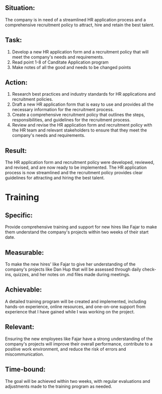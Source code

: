 ## Situation: 
The company is in need of a streamlined HR application process and a comprehensive recruitment policy to attract, hire and retain the best talent.

## Task: 
1. Develop a new HR application form and a recruitment policy that will meet the company's needs and requirements.
2. Read point 1-8 of Canditate Application program 
3. Make notes of all the good and needs to be changed points

## Action:
1. Research best practices and industry standards for HR applications and recruitment policies.
2. Draft a new HR application form that is easy to use and provides all the necessary information for the recruitment process.
3. Create a comprehensive recruitment policy that outlines the steps, responsibilities, and guidelines for the recruitment process.
4. Review and revise the HR application form and recruitment policy with the HR team and relevant stakeholders to ensure that they meet the company's needs and requirements.

## Result: 
The HR application form and recruitment policy were developed, reviewed, and revised, and are now ready to be implemented. The HR application process is now streamlined and the recruitment policy provides clear guidelines for attracting and hiring the best talent.

# Training
## Specific: 
Provide comprehensive training and support for new hires like Fajar to make them understand the company's projects within two weeks of their start date.

## Measurable: 
To make the new hires' like Fajar to give her understanding of the company's projects like Dan Hup that will be assessed through daily check-ins, quizzes, and her notes  on .md files made during meetings.

## Achievable: 
A detailed training program will be created and implemented, including hands-on experience, online resources, and one-on-one support from experience that I have gained while I was working on the project.

## Relevant: 
Ensuring the new employees like Fajar have a strong understanding of the company's projects will improve their overall performance, contribute to a positive work environment, and reduce the risk of errors and miscommunication.

## Time-bound: 
The goal will be achieved within two weeks, with regular evaluations and adjustments made to the training program as needed.

